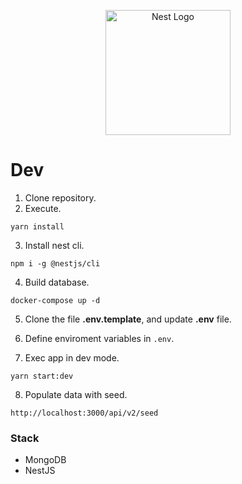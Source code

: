 <p align="center">
  <a href="http://nestjs.com/" target="blank"><img src="https://nestjs.com/img/logo-small.svg" width="200" alt="Nest Logo" /></a>
</p>

# Dev

1. Clone repository.
2. Execute.

```
yarn install
```

3. Install nest cli.
```
npm i -g @nestjs/cli
```

4. Build database.
```
docker-compose up -d
```
5. Clone the file __.env.template__, and update __.env__ file.

6. Define enviroment variables in ```.env```.

7. Exec app in dev mode. 
```
yarn start:dev
```

8. Populate data with seed.
```
http://localhost:3000/api/v2/seed
```

### Stack
* MongoDB
* NestJS

